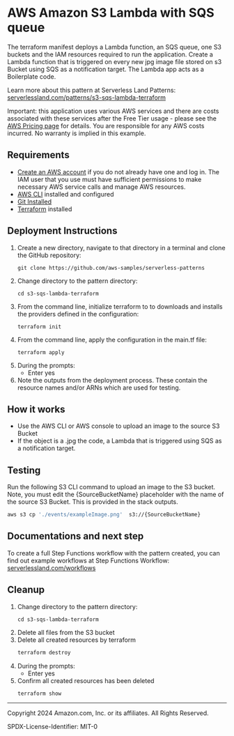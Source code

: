 # AWS Amazon S3 Lambda with SQS queue

The terraform manifest deploys a Lambda function, an SQS queue, one S3 buckets and the IAM resources required to run the application. Create a Lambda function that is triggered on every new jpg image file stored on s3 Bucket using SQS as a notification target. The Lambda app acts as a Boilerplate code.

Learn more about this pattern at Serverless Land Patterns: [serverlessland.com/patterns/s3-sqs-lambda-terraform](https://serverlessland.com/patterns/s3-sqs-lambda-terraform)

Important: this application uses various AWS services and there are costs associated with these services after the Free Tier usage - please see the [AWS Pricing page](https://aws.amazon.com/pricing/) for details. You are responsible for any AWS costs incurred. No warranty is implied in this example.


## Requirements

* [Create an AWS account](https://portal.aws.amazon.com/gp/aws/developer/registration/index.html) if you do not already have one and log in. The IAM user that you use must have sufficient permissions to make necessary AWS service calls and manage AWS resources.
* [AWS CLI](https://docs.aws.amazon.com/cli/latest/userguide/install-cliv2.html) installed and configured
* [Git Installed](https://git-scm.com/book/en/v2/Getting-Started-Installing-Git)
* [Terraform](https://learn.hashicorp.com/tutorials/terraform/install-cli?in=terraform/aws-get-started) installed


## Deployment Instructions

1. Create a new directory, navigate to that directory in a terminal and clone the GitHub repository:
    ``` 
    git clone https://github.com/aws-samples/serverless-patterns
    ```
1. Change directory to the pattern directory:
    ```
    cd s3-sqs-lambda-terraform
    ```
1. From the command line, initialize terraform to  to downloads and installs the providers defined in the configuration:
    ```
    terraform init
    ```
1. From the command line, apply the configuration in the main.tf file:
    ```
    terraform apply
    ```
1. During the prompts:
    * Enter yes
1. Note the outputs from the deployment process. These contain the resource names and/or ARNs which are used for testing.


## How it works

* Use the AWS CLI or AWS console to upload an image to the source S3 Bucket
* If the object is a .jpg the code, a Lambda that is triggered using SQS as a notification target. 

## Testing

Run the following S3 CLI command to upload an image to the S3 bucket. Note, you must edit the {SourceBucketName} placeholder with the name of the source S3 Bucket. This is provided in the stack outputs.

```bash
aws s3 cp './events/exampleImage.png'  s3://{SourceBucketName}
```

## Documentations and next step

To create a full Step Functions workflow with the pattern created, you can find out example workflows at Step Functions Workflow: [serverlessland.com/workflows](https://serverlessland.com/workflows)


## Cleanup
 
1. Change directory to the pattern directory:
    ```
    cd s3-sqs-lambda-terraform
    ```
1. Delete all files from the S3 bucket
1. Delete all created resources by terraform
    ```bash
    terraform destroy
    ```
1. During the prompts:
    * Enter yes
1. Confirm all created resources has been deleted
    ```bash
    terraform show
    ```


----
Copyright 2024 Amazon.com, Inc. or its affiliates. All Rights Reserved.

SPDX-License-Identifier: MIT-0
